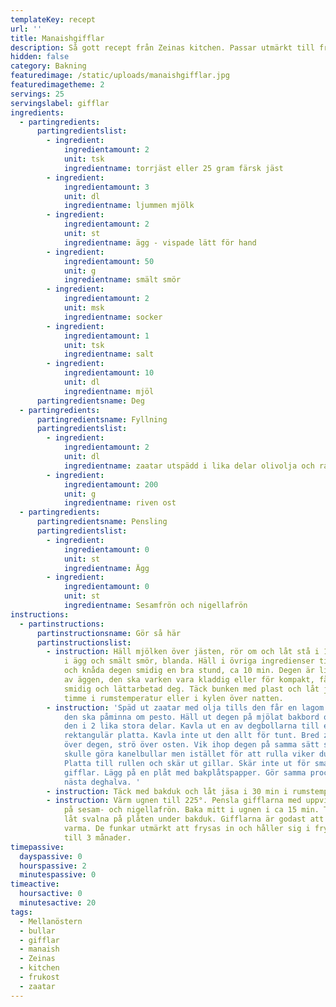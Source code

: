 ```yaml
---
templateKey: recept
url: ''
title: Manaishgifflar
description: Så gott recept från Zeinas kitchen. Passar utmärkt till frukost.
hidden: false
category: Bakning
featuredimage: /static/uploads/manaishgifflar.jpg
featuredimagetheme: 2
servings: 25
servingslabel: gifflar
ingredients:
  - partingredients:
      partingredientslist:
        - ingredient:
            ingredientamount: 2
            unit: tsk
            ingredientname: torrjäst eller 25 gram färsk jäst
        - ingredient:
            ingredientamount: 3
            unit: dl
            ingredientname: ljummen mjölk
        - ingredient:
            ingredientamount: 2
            unit: st
            ingredientname: ägg - vispade lätt för hand
        - ingredient:
            ingredientamount: 50
            unit: g
            ingredientname: smält smör
        - ingredient:
            ingredientamount: 2
            unit: msk
            ingredientname: socker
        - ingredient:
            ingredientamount: 1
            unit: tsk
            ingredientname: salt
        - ingredient:
            ingredientamount: 10
            unit: dl
            ingredientname: mjöl
      partingredientsname: Deg
  - partingredients:
      partingredientsname: Fyllning
      partingredientslist:
        - ingredient:
            ingredientamount: 2
            unit: dl
            ingredientname: zaatar utspädd i lika delar olivolja och rapsolja
        - ingredient:
            ingredientamount: 200
            unit: g
            ingredientname: riven ost
  - partingredients:
      partingredientsname: Pensling
      partingredientslist:
        - ingredient:
            ingredientamount: 0
            unit: st
            ingredientname: Ägg
        - ingredient:
            ingredientamount: 0
            unit: st
            ingredientname: Sesamfrön och nigellafrön
instructions:
  - partinstructions:
      partinstructionsname: Gör så här
      partinstructionslist:
        - instruction: Häll mjölken över jästen, rör om och låt stå i 10 min. Blanda sedan
            i ägg och smält smör, blanda. Häll i övriga ingredienser till degen
            och knåda degen smidig en bra stund, ca 10 min. Degen är lite styv
            av äggen, den ska varken vara kladdig eller för kompakt, få till en
            smidig och lättarbetad deg. Täck bunken med plast och låt jäsa 1,5
            timme i rumstemperatur eller i kylen över natten.
        - instruction: 'Späd ut zaatar med olja tills den får en lagom rinnig konsistens,
            den ska påminna om pesto. Häll ut degen på mjölat bakbord och dela
            den i 2 lika stora delar. Kavla ut en av degbollarna till en
            rektangulär platta. Kavla inte ut den allt för tunt. Bred zaatar
            över degen, strö över osten. Vik ihop degen på samma sätt som om du
            skulle göra kanelbullar men istället för att rulla viker du degen.
            Platta till rullen och skär ut gillar. Skär inte ut för smala
            gifflar. Lägg på en plåt med bakplåtspapper. Gör samma procedur med
            nästa deghalva. '
        - instruction: Täck med bakduk och låt jäsa i 30 min i rumstemperatur.
        - instruction: Värm ugnen till 225°. Pensla gifflarna med uppvispat ägg och strö
            på sesam- och nigellafrön. Baka mitt i ugnen i ca 15 min. Ta ut och
            låt svalna på plåten under bakduk. Gifflarna är godast att servera
            varma. De funkar utmärkt att frysas in och håller sig i frysen upp
            till 3 månader.
timepassive:
  dayspassive: 0
  hourspassive: 2
  minutespassive: 0
timeactive:
  hoursactive: 0
  minutesactive: 20
tags:
  - Mellanöstern
  - bullar
  - gifflar
  - manaish
  - Zeinas
  - kitchen
  - frukost
  - zaatar
---
```

